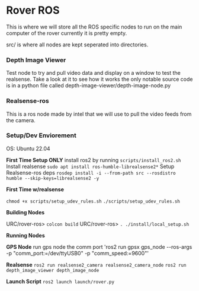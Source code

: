 # Rover ROS
This is where we will store all the ROS specific nodes to run on the main computer of the rover currently it is pretty empty.


src/ is where all nodes are kept seperated into directories.


### Depth Image Viewer
Test node to try and pull video data and display on a window to test the realsense.
Take a look at it to see how it works
the only notable source code is in a python file called 
depth-image-viewer/depth-image-node.py 



### Realsense-ros
This is a ros node made by intel that we will use to pull the video feeds from the camera.



### Setup/Dev Enviorement

OS: Ubuntu 22.04

**First Time Setup ONLY**
install ros2 by running
`scripts/install_ros2.sh`
Install realsense
`sudo apt install ros-humble-librealsense2*`
Setup Realsense-ros deps
`rosdep install -i --from-path src --rosdistro humble --skip-keys=librealsense2 -y`




**First Time w/realsense**

`chmod +x scripts/setup_udev_rules.sh`
`./scripts/setup_udev_rules.sh`

**Building Nodes**

URC/rover-ros> `colcon build`
URC/rover-ros> `. ./install/local_setup.sh`


**Running Nodes**

**GPS Node**
run gps node the comm port
'ros2 run gpsx gps_node --ros-args -p "comm_port:=/dev/ttyUSB0" -p "comm_speed:=9600"'


**Realsense**
`ros2 run realsense2_camera realsense2_camera_node`
`ros2 run depth_image_viewer depth_image_node`

**Launch Script**
`ros2 launch launch/rover.py`









